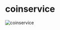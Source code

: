 # coinservice


![coinservice](https://user-images.githubusercontent.com/68090443/199976205-7022a655-c738-47b5-ae16-995a24b5e49e.PNG)


